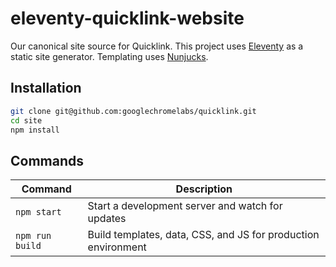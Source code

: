 # eleventy-quicklink-website

Our canonical site source for Quicklink. This project uses [Eleventy](https://www.11ty.io/) as a static site generator. Templating uses [Nunjucks](https://mozilla.github.io/nunjucks/).

## Installation

```sh
git clone git@github.com:googlechromelabs/quicklink.git
cd site
npm install
```

## Commands

| Command         | Description                                                   |
| --------------- | ------------------------------------------------------------- |
| `npm start`     | Start a development server and watch for updates              |
| `npm run build` | Build templates, data, CSS, and JS for production environment |
